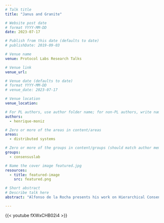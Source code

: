 ```yaml
---
# Talk title
title: "Janus and Granite"

# Website post date
# format YYYY-MM-DD
date: 2023-07-17

# Publish from this date (defaults to date)
# publishDate: 2019-09-03

# Venue name
venue: Protocol Labs Research Talks

# Venue link
venue_url:

# Venue date (defaults to date)
# format YYYY-MM-DD
# venue_date: 2023-07-17

# Venue location
venue_location:

# For PL authors, use author folder name; for non-PL authors, write name as in paper within ""
authors:
  - henrique-moniz

# Zero or more of the areas in content/areas
areas:
  - distributed systems

# Zero or more of the groups in content/groups (should match author membership)
groups:
  - consensuslab

# Name the cover image featured.jpg
resources:
  - title: featured-image
    src: featured.png

# Short abstract
# Describe talk here
abstract: "Alfonso de la Rocha presents his work on Hierarchical Consensus, whose goal is to develop a framework to enable on-demand horizontal scalability of Filecoin (and other blockchain networks) through an alternative sharding/side-chain scheme that supports heterogeneous consensus algorithms in each subnetwork."

---
```


{{< youtube fXWxCHB02i4 >}}
